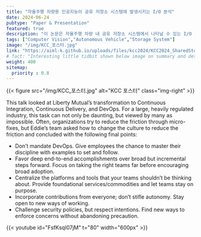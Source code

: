 ```yaml
---
title: "자율주행 차량용 인공지능이 공유 저장소 시스템에 발생시키는 I/O 분석"
date: 2024-06-24
pubtype: "Paper & Presentation"
featured: true
description: "이 논문은 자율주행 차량 내 공유 저장소 시스템에서 나타날 수 있는 I/O 작업 패턴과 이에 대응하는 저장 장치의 응답 특성을 분석한다. 특히 자율주행 관련 AI 모델로 SAM, OpenCOOD 및 V2VNet을 선 정하고, 이들이 발생시키는 데이터 읽기 및 쓰기 작업의 빈도와 지연시간 변동성을 분석했다. 이러한 분 석은 각 모델의 데이터 처리 요구 사항에 기반하여 실험적으로 저장 장치의 성능을 최적화하는 방향을 제시하며, 이를 기반으로 공유 저장소 시스템을 개선하여 자율주행 차량이 요구하는 실시간성을 유지하 는 데 사용될 수 있다."
tags: ["Computer Vision","Autonomous Vehicle","Storage System"]
image: "/img/KCC_포스터.jpg"
link: "https://aiml-k.github.io/uploads/files/kcc2024/KCC2024_SharedStorage_RKLLJL.pdf"
# fact: "Interesting little tidbit shown below image on summary and detail page"
weight: 400
sitemap:
  priority : 0.8
---
```

{{< figure src="/img/KCC_포스터.jpg" alt="KCC 포스터" class="img-right" >}}

This talk looked at Liberty Mutual’s transformation to Continuous Integration, Continuous Delivery, and DevOps. For a large, heavily regulated industry, this task can not only be daunting, but viewed by many as impossible. Often, organizations try to reduce the friction through micro-fixes, but Eddie’s team asked how to change the culture to reduce the friction and concluded with the following final points:

- Don’t mandate DevOps. Give employees the chance to master their discipline with examples to set and follow.
- Favor deep end-to-end accomplishments over broad but incremental steps forward. Focus on taking the right teams far before encouraging broad adoption.
- Centralize the platforms and tools that your teams shouldn’t be thinking about. Provide foundational services/commodities and let teams stay on purpose.
- Incorporate contributions from everyone; don’t stifle autonomy. Stay open to new ways of working.
- Challenge security policies, but respect intentions. Find new ways to enforce concerns without abandoning precaution.

{{< youtube id="FsfKsqI07jM" t="80" width="600px" >}}
